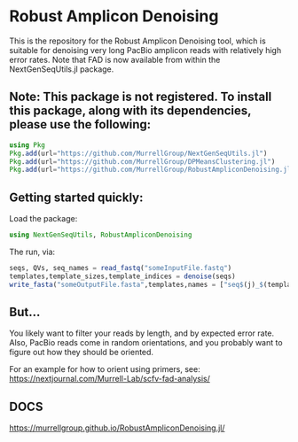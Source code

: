 # Robust Amplicon Denoising
This is the repository for the Robust Amplicon Denoising tool, which is suitable for denoising very long PacBio amplicon reads with relatively high error rates. Note that FAD is now available from within the NextGenSeqUtils.jl package.

## Note: This package is not registered. To install this package, along with its dependencies, please use the following:
```julia 
using Pkg
Pkg.add(url="https://github.com/MurrellGroup/NextGenSeqUtils.jl")
Pkg.add(url="https://github.com/MurrellGroup/DPMeansClustering.jl")
Pkg.add(url="https://github.com/MurrellGroup/RobustAmpliconDenoising.jl")
```

## Getting started quickly:
Load the package:
```julia
using NextGenSeqUtils, RobustAmpliconDenoising
```
The run, via:
```julia
seqs, QVs, seq_names = read_fastq("someInputFile.fastq")
templates,template_sizes,template_indices = denoise(seqs)
write_fasta("someOutputFile.fasta",templates,names = ["seq$(j)_$(template_sizes[j])" for j in 1:length(template_sizes)])
```

## But...
You likely want to filter your reads by length, and by expected error rate. Also, PacBio reads come in random orientations, and you probably want to figure out how they should be oriented.

For an example for how to orient using primers, see: https://nextjournal.com/Murrell-Lab/scfv-fad-analysis/

## DOCS
https://murrellgroup.github.io/RobustAmpliconDenoising.jl/
